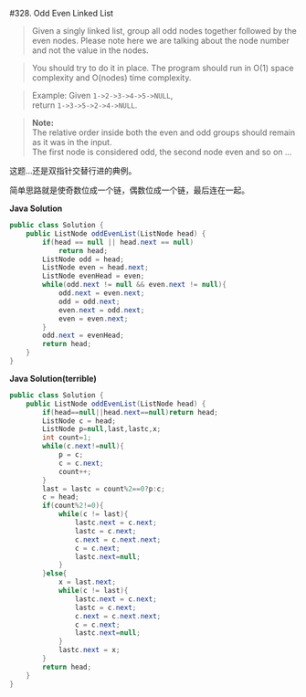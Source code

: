 #328. Odd Even Linked List
> 
> <p><p>Given a singly linked list, group all odd nodes together followed by the even nodes. Please note here we are talking about the node number and not the value in the nodes.

> <p>You should try to do it in place. The program should run in O(1) space complexity and O(nodes) time complexity.

> Example:
Given <code>1->2->3->4->5->NULL</code>,<br />
return <code>1->3->5->2->4->NULL</code>.

><b>Note:</b><br />
The relative order inside both the even and odd groups should remain as it was in the input. <br/>
The first node is considered odd, the second node even and so on ...



这题...还是双指针交替行进的典例。  

简单思路就是使奇数位成一个链，偶数位成一个链，最后连在一起。

**Java Solution**
```java
public class Solution {
    public ListNode oddEvenList(ListNode head) {
        if(head == null || head.next == null)
            return head;
        ListNode odd = head;
        ListNode even = head.next;
        ListNode evenHead = even;
        while(odd.next != null && even.next != null){
            odd.next = even.next;
            odd = odd.next;
            even.next = odd.next;
            even = even.next;
        }
        odd.next = evenHead;
        return head;
    }
}
```



**Java Solution(terrible)**
```java
public class Solution {
    public ListNode oddEvenList(ListNode head) {
        if(head==null||head.next==null)return head;
        ListNode c = head;
        ListNode p=null,last,lastc,x;
        int count=1;
        while(c.next!=null){
            p = c;
            c = c.next;
            count++;
        }
        last = lastc = count%2==0?p:c;
        c = head;
        if(count%2!=0){
            while(c != last){
                lastc.next = c.next;
                lastc = c.next;
                c.next = c.next.next;
                c = c.next;
                lastc.next=null;
            }
        }else{
            x = last.next;
            while(c != last){
                lastc.next = c.next;
                lastc = c.next;
                c.next = c.next.next;
                c = c.next;
                lastc.next=null;
            }
            lastc.next = x;
        }
        return head;
    }
}
```